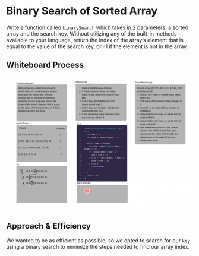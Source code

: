 # Binary Search of Sorted Array
<!-- Description of the challenge -->
Write a function called `binarySearch` which takes in 2 parameters: a sorted array and the search key. Without utilizing any of the built-in methods available to your language, return the index of the array’s element that is equal to the value of the search key, or -1 if the element is not in the array.

## Whiteboard Process
<!-- Embedded whiteboard image -->
![whiteboard](../img/array-binary-search.png)

## Approach & Efficiency
<!-- What approach did you take? Discuss Why. What is the Big O space/time for this approach? -->

We wanted to be as efficient as possible, so we opted to search for our `key` using a binary search to minimize the steps needed to find our array index.
